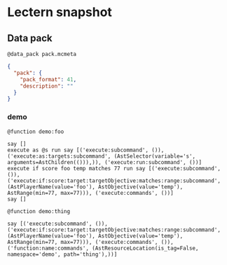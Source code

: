 # Lectern snapshot

## Data pack

`@data_pack pack.mcmeta`

```json
{
  "pack": {
    "pack_format": 41,
    "description": ""
  }
}
```

### demo

`@function demo:foo`

```mcfunction
say []
execute as @s run say [('execute:subcommand', ()), ('execute:as:targets:subcommand', (AstSelector(variable='s', arguments=AstChildren(())),)), ('execute:run:subcommand', ())]
execute if score foo temp matches 77 run say [('execute:subcommand', ()), ('execute:if:score:target:targetObjective:matches:range:subcommand', (AstPlayerName(value='foo'), AstObjective(value='temp'), AstRange(min=77, max=77))), ('execute:commands', ())]
say []
```

`@function demo:thing`

```mcfunction
say [('execute:subcommand', ()), ('execute:if:score:target:targetObjective:matches:range:subcommand', (AstPlayerName(value='foo'), AstObjective(value='temp'), AstRange(min=77, max=77))), ('execute:commands', ()), ('function:name:commands', (AstResourceLocation(is_tag=False, namespace='demo', path='thing'),))]
```
